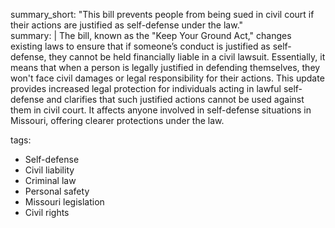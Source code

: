summary_short: "This bill prevents people from being sued in civil court if their actions are justified as self-defense under the law."  
summary: |
  The bill, known as the "Keep Your Ground Act," changes existing laws to ensure that if someone’s conduct is justified as self-defense, they cannot be held financially liable in a civil lawsuit. Essentially, it means that when a person is legally justified in defending themselves, they won't face civil damages or legal responsibility for their actions. This update provides increased legal protection for individuals acting in lawful self-defense and clarifies that such justified actions cannot be used against them in civil court. It affects anyone involved in self-defense situations in Missouri, offering clearer protections under the law.  
  
tags:
  - Self-defense
  - Civil liability
  - Criminal law
  - Personal safety
  - Missouri legislation
  - Civil rights

